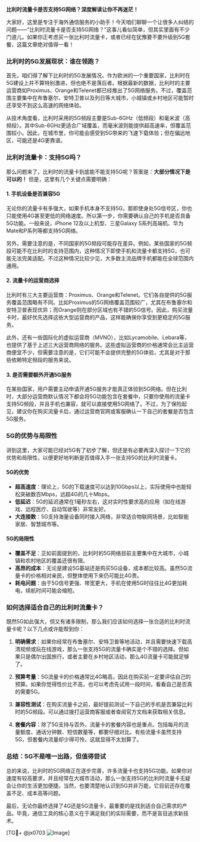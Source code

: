 **比利时流量卡是否支持5G网络？深度解读让你不再迷茫！**

大家好，这里是专注于海外通信服务的小助手！今天咱们聊聊一个让很多人纠结的问题——“比利时流量卡是否支持5G网络？”这事儿看似简单，但其实里面有不少门道儿。如果你正考虑买一张比利时流量卡，或者已经在犹豫要不要升级到5G套餐，这篇文章绝对值得一看！

### **比利时的5G发展现状：谁在领跑？**

首先，咱们得了解下比利时的5G发展情况。作为欧洲的一个重要国家，比利时在5G建设上并不算特别激进，但也绝不是落后者。根据最新的数据，比利时的主要运营商如Proximus、Orange和Telenet都已经推出了5G网络服务。不过，覆盖范围主要集中在布鲁塞尔、安特卫普以及列日等大城市，小城镇或乡村地区可能暂时还享受不到这么高速的网络体验。

从技术角度看，比利时采用的5G频段主要是Sub-6GHz（低频段）和毫米波（高频段）。其中Sub-6GHz更适合广域覆盖，而毫米波则能提供超高速率，但覆盖范围较小。因此，在城市里，你可能会感受到5G带来的飞速下载体验；但在偏远地区，可能还是4G更靠谱。

### **比利时流量卡：支持5G吗？**

那么问题来了，比利时的流量卡到底能不能支持5G呢？答案是：**大部分情况下是可以的！** 但是，这里有几个关键点需要明确：

#### **1. 手机设备是否兼容5G**
无论你的流量卡有多强大，如果手机本身不支持5G，那即使身处5G信号区，你也只能使用4G甚至更低的网络速度。所以第一步，你需要确认自己的手机是否具备5G功能。一般来说，iPhone 12及以上机型、三星Galaxy S系列高端机、华为Mate和P系列等都支持5G网络。

另外，需要注意的是，不同国家的5G频段可能存在差异。例如，某些国家的5G频段可能不在比利时的支持范围内，这种情况下即使手机和流量卡都支持5G，也可能无法完美适配。不过这种情况比较少见，大多数主流品牌手机都能在全球范围内通用。

#### **2. 流量卡的运营商选择**
比利时有三大主要运营商：Proximus、Orange和Telenet。它们各自提供的5G服务覆盖范围略有不同。比如Proximus的5G网络覆盖范围较广，尤其在布鲁塞尔和安特卫普表现优异；而Orange则在部分区域也有不错的5G信号。因此，购买流量卡时，最好优先选择这些大型运营商的产品，这样能确保你享受到更稳定的5G服务。

此外，还有一些国际化的虚拟运营商（MVNO），比如Lycamobile、Lebara等，也提供了基于上述三大运营商网络的服务。这些虚拟运营商的价格通常会比主运营商便宜不少，但需要注意的是，它们可能不会提供完整的5G体验，尤其是对于那些依赖特定频段的服务来说。

#### **3. 是否需要额外开通5G服务**
在某些国家，用户需要主动申请开通5G服务才能真正体验到5G网络。但在比利时，大部分运营商默认情况下都会将5G功能包含在套餐中，只要你使用的流量卡支持5G频段，并且手机也兼容，就可以直接使用5G网络了。不过，为了保险起见，建议你在购买流量卡后，通过运营商官网或客服确认一下自己的套餐是否包含5G服务。

### **5G的优势与局限性**

讲到这里，大家可能已经对5G有了初步了解，但还是有必要再深入探讨一下它的优势和局限性，以便更好地判断是否值得入手一张支持5G的比利时流量卡。

#### **5G的优势**
- **超高速度**：理论上，5G的下载速度可以达到10Gbps以上，实际使用中也能轻松突破数百Mbps，远超4G的几十Mbps。
- **低延迟**：5G的延迟通常在1毫秒左右，这对实时性要求高的应用（如在线游戏、远程医疗、自动驾驶等）非常友好。
- **大连接数**：5G支持海量设备同时接入网络，非常适合物联网场景，比如智能家居、智慧城市等。

#### **5G的局限性**
- **覆盖不足**：正如前面提到的，比利时的5G网络目前主要集中在大城市，小城镇和农村地区的覆盖还很有限。
- **高昂的成本**：无论是建设5G基站还是购买5G设备，成本都比较高。虽然5G流量卡的价格相对亲民，但整体使用下来仍可能比4G贵。
- **耗电问题**：由于5G信号更强、带宽更大，手机在使用5G时往往比4G更加耗电，续航时间可能会缩短。

### **如何选择适合自己的比利时流量卡？**

既然5G如此强大，但又有诸多限制，那么我们应该如何选择一张合适的比利时流量卡呢？以下几点或许能帮到你：

1. **明确需求**：如果你经常在布鲁塞尔、安特卫普等地活动，并且需要快速下载高清视频或玩在线游戏，那么一张支持5G的流量卡确实是个不错的选择。但如果只是偶尔出国旅行，或者主要在乡村地区活动，那么4G流量卡可能就足够了。

2. **预算考量**：5G流量卡的价格通常比4G略高，因此在购买前一定要评估自己的预算。如果你觉得性价比不高，也可以考虑先试用一段时间，看看自己是否真的需要5G。

3. **兼容性测试**：在购买流量卡之前，最好提前测试一下自己的手机是否兼容比利时的5G频段。可以通过拨打运营商客服或者查阅官方文档来获取相关信息。

4. **套餐内容**：除了5G支持与否外，流量卡的套餐内容也是重点。包括每月的流量额度、通话分钟数、短信数量等，都要仔细对比。有些流量卡虽然支持5G，但套餐内流量却少得可怜，这就显得不太划算了。

### **总结：5G不是唯一出路，但值得尝试**

总的来说，比利时的5G网络正在逐步完善，许多流量卡也支持5G功能。如果你对速度有较高要求，并且经常在大城市活动，那么一张支持5G的比利时流量卡无疑会让你的生活更加便捷。当然，也要清楚地认识到5G并非万能，它目前还存在覆盖不足、成本高等问题。

最后，无论你最终选择了4G还是5G流量卡，最重要的是找到适合自己需求的产品。毕竟，通信工具的核心意义在于满足我们的实际需要，而不是盲目追求新技术。

[TG💪+ @jx0703 ![Image](https://github.com/user-attachments/assets/dbca1d08-cadb-493c-b0ec-ad6f7a83f270)]